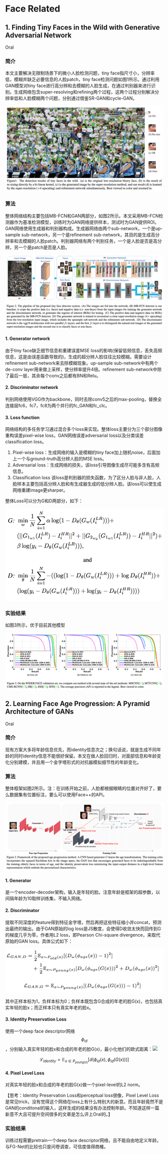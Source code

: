 # Face Related

## 1. Finding Tiny Faces in the Wild with Generative Adversarial Network

Oral

### 简介

本文主要解决无限制场景下的微小人脸检测问题，tiny face指尺寸小，分辨率低，模糊并缺乏必要信息的人脸patch，tiny face检测问题如图1所示。通过利用GAN模型对tiny face进行高分辨和去模糊的人脸生成，在通过判别器来进行识别。生成网络包含super-resolving和refining两个过程，这两个过程分别解决分辨率低和人脸模糊两个问题，分别通过借鉴SR-GAN和cycle-GAN。

![&#x56FE;1](../../.gitbook/assets2/image%20%2861%29.png)

### 算法

整体网络结构主要包括MB-FCN和GAN两部分，如图2所示。本文采用MB-FCN检测器作为基准检测模型，训练时为GAN网络提供样本，测试时为GAN提供ROI。GAN网络使用生成器和判别器构成。生成器网络由两个sub-network，一个是up-sample sub-network，另一个是refinement sub-network，其目的是生成高分辨率和去模糊的人脸patch。判别器网络有两个判别任务，一个是人脸是否是高分辨，另一个是patch是否是人脸。

![&#x56FE;2](../../.gitbook/assets2/image%20%2832%29.png)

#### 1. Generator network

由于tiny face缺乏细节信息和重建误差MSE loss的影响\(保留低频信息，丢失高频信息，这是由误差函数导致的\)，生成的超分辨人脸往往比较模糊。需要设计refinement sub-network来去除模糊现象。up-sample sub-network中有两个de-conv layer用来做上采样，使分辨率提升4倍。refinement sub-network中除了最后一层，其余每个conv之后都有BN和Relu。

#### 2. Discriminator network

判别网络使用VGG作为backbone，同时去除conv5之后的max-pooling，替换全连接层fc6，fc7，fc8为两个并行的fc\_GAN和fc\_clc。

#### 3. Loss function

网络结构的多任务学习通过混合多个loss来实现。整体loss主要分为三个部分图像重构误差pixel-wise loss，GAN网络误差adversarial loss以及分类误差classification loss。

1. Pixel-wise loss：生成网络的输入是模糊的tiny face加上随机noise，后面加上一个与ground-truth高分辨人脸的MSE loss。
2. Adversarial loss：生成网络的损失，该loss引导图像生成尽可能多含有高频信息。
3. Classification loss 该loss是判别器的损失函数，为了区分人脸与非人脸，人脸样本主要包括高分辨人脸和有生成器生成的低分辨人脸。该loss可以使生成网络重建image更sharper。

整体Loss可以分为G和D两部分，如下：

![](../../.gitbook/assets2/image%20%2822%29.png)

### 实验结果

如图3所示，优于目前其他模型

![](../../.gitbook/assets2/image%20%2825%29.png)

## 2. Learning Face Age Progression: A Pyramid Architecture of GANs

Oral

### 简介

现有方案大多将年龄信息优先，而identity信息次之；换句话说，就是生成不同年龄的同时identity信息不能很好保留。本文在做人脸回归时，对面部信息和年龄变化分别建模，并且用一个金字塔形式的对抗器模拟细节性的年龄变化。

### 算法

整体框架如图2所示。注：在训练开始之前，人脸都根据眼睛的位置对齐好了，要么数据集有位置标注，要么可以使用Face++的API。

![&#x56FE;2](../../.gitbook/assets2/image%20%2896%29.png)

#### 1. Generator

是一个encoder-decoder架构，输入是年轻的脸。注意年龄是框架的超参数，以间隔年龄为10取样训练集，不输入网络。

#### 2. Discriminator

提取不同深度的feature得到特征金字塔，然后再把这些特征缩小并concat，预测出最终的输出。由于GAN原始的log loss是JS散度，会使得D收敛太快而回传到G的梯度几乎为零，作者用L2 loss，即Pearson Chi-square divergence，来取代原始的GAN loss。具体公式如下：

![](../../.gitbook/assets2/image%20%2859%29.png)

其中正样本标为1，负样本标为0；负样本既包含G合成的年老的脸G\(x\)，也包括真实年轻的脸x；而正样本只有真实年老的脸x。

#### 3. Identity Preservation Loss

使用一个deep face descriptor网络 $$\phi_{id}$$ ，分别输入真实年轻的脸x和合成的年老的脸G\(x\)，最小化他们的欧式距离：![](file:////Users/irsisyphus/Library/Group%20Containers/UBF8T346G9.Office/TemporaryItems/msohtmlclip/7BA4DF94-548C-D545-9A89-722E1BD142E7.png)

$$
\mathcal{L}_{identity} = \mathbb{E}_{x\in P_{young(x)}}[d(\phi_{id}(x), \phi_{id}(G(x)))]
$$

#### 4. Pixel Level Loss

对真实年轻的脸x和合成的年老的脸G\(x\)做一个pixel-level的L2 norm。

【思考：Identity Preservation Loss和perceptual loss很像，Pixel Level Loss是常见trick，没有觉得这个网络在loss上有什么特别大的新意。而且年龄竟然不是GAN的conditonal的输入，这样生成的结果没有办法控制年龄。不知道这样一篇新意不大且可提升空间很多的文章是怎么评上Oral的。】

### 实验结果

训练过程需要pretrain一个deep face descriptor网络，且不能自由地定义年龄。与FG-Net的比较也只是问卷调查，可信度值得商榷。

